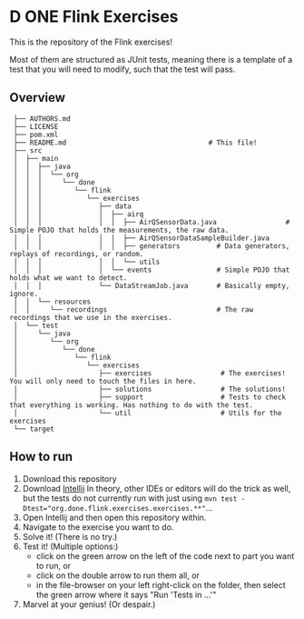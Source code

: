 # D ONE Flink Exercises

This is the repository of the Flink exercises!

Most of them are structured as JUnit tests, meaning there is a template of a test that you will need to modify, such
that the test will pass.

## Overview

```
 ├── AUTHORS.md
 ├── LICENSE
 ├── pom.xml
 ├── README.md                                   # This file!
 ├── src
 │  ├── main
 │  │  ├── java
 │  │  │  └── org
 │  │  │     └── done
 │  │  │        └── flink
 │  │  │           └── exercises
 │  │  │              ├── data
 │  │  │              │  ├── airq
 │  │  │              │  │  ├── AirQSensorData.java                 # Simple POJO that holds the measurements, the raw data.
 │  │  │              │  │  ├── AirQSensorDataSampleBuilder.java
 │  │  │              │  │  ├── generators         # Data generators, replays of recordings, or random.
 │  │  │              │  │  └── utils
 │  │  │              │  └── events                # Simple POJO that holds what we want to detect.
 │  │  │              └── DataStreamJob.java       # Basically empty, ignore.
 │  │  └── resources
 │  │     └── recordings                           # The raw recordings that we use in the exercises.
 │  └── test
 │     └── java
 │        └── org
 │           └── done
 │              └── flink
 │                 └── exercises
 │                    ├── exercises                 # The exercises! You will only need to touch the files in here.
 │                    ├── solutions                 # The solutions!
 │                    ├── support                   # Tests to check that everything is working. Has nothing to do with the test.
 │                    └── util                      # Utils for the exercises
 └── target
```


## How to run

1. Download this repository
2. Download [Intellij](https://www.jetbrains.com/idea/download/)
   In theory, other IDEs or editors will do the trick as well, but the tests do not currently run with just using `mvn test -Dtest="org.done.flink.exercises.exercises.**"`...
3. Open Intellij and then open this repository within.
4. Navigate to the exercise you want to do. 
5. Solve it! (There is no try.)
6. Test it! (Multiple options:)
   - click on the green arrow on the left of the code next to part you want to run, or 
   - click on the double arrow to run them all, or
   - in the file-browser on your left right-click on the folder, then select the green arrow where it says "Run 'Tests in ...'"
7. Marvel at your genius! (Or despair.)